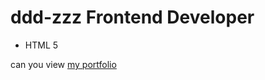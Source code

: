 # ddd-zzz Frontend Developer
- HTML 5

can you view [my portfolio](http://deezer13.github.io/ddd-zzz/)
